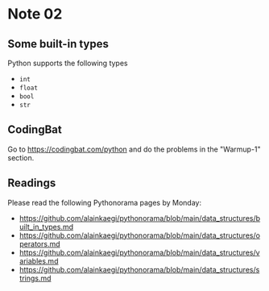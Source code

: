 # Note 02

## Some built-in types

Python supports the following types

* `int`
* `float`
* `bool`
* `str`

## CodingBat

Go to https://codingbat.com/python and do the problems in the "Warmup-1"
section.

## Readings

Please read the following Pythonorama pages by Monday:

* https://github.com/alainkaegi/pythonorama/blob/main/data_structures/built_in_types.md
* https://github.com/alainkaegi/pythonorama/blob/main/data_structures/operators.md
* https://github.com/alainkaegi/pythonorama/blob/main/data_structures/variables.md
* https://github.com/alainkaegi/pythonorama/blob/main/data_structures/strings.md
